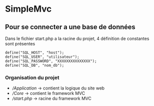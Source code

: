 SimpleMvc
===============

## Pour se connecter a une base de données

Dans le fichier start.php a la racine du projet, 4 définition de constantes sont présentes

```
define("SQL_HOST", "host");
define("SQL_USER", "utilisateur");
define("SQL_PASSWORD", "XXXXXXXXXXXXXXX");
define("SQL_DB", "nom_db");

```

### Organisation du projet

+ */Application* &rarr; contient la logique du site web
+ */Core* &rarr; contient le framework MVC
+ */start.php* &rarr; racine du framework MVC
